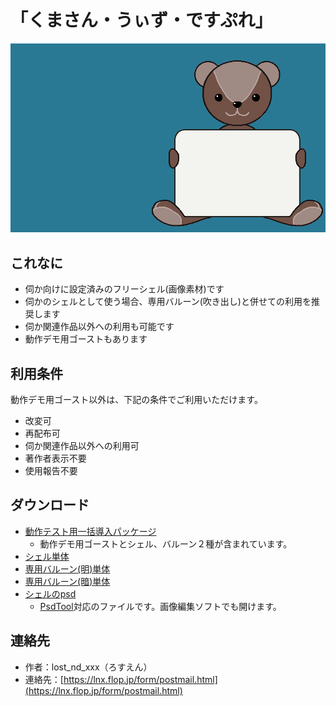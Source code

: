# 「くまさん・うぃず・ですぷれ」
![プレビュー](preview.gif "プレビュー")

## これなに
* 伺か向けに設定済みのフリーシェル(画像素材)です
* 伺かのシェルとして使う場合、専用バルーン(吹き出し)と併せての利用を推奨します
* 伺か関連作品以外への利用も可能です
* 動作デモ用ゴーストもあります

## 利用条件
動作デモ用ゴースト以外は、下記の条件でご利用いただけます。
* 改変可
* 再配布可
* 伺か関連作品以外への利用可
* 著作者表示不要
* 使用報告不要

## ダウンロード
* [動作テスト用一括導入パッケージ](https://github.com/lost-nd-xxx/kumasan_with_deathplay/releases/latest/download/package.zip)
  * 動作デモ用ゴーストとシェル、バルーン２種が含まれています。
* [シェル単体](https://github.com/lost-nd-xxx/kumasan_with_deathplay/releases/latest/download/kumasan_with_deathplay.zip)
* [専用バルーン(明)単体](https://github.com/lost-nd-xxx/kumasan_with_deathplay/releases/latest/download/deathplay_for_kumasan_light.zip)
* [専用バルーン(暗)単体](https://github.com/lost-nd-xxx/kumasan_with_deathplay/releases/latest/download/deathplay_for_kumasan_dark.zip)
* [シェルのpsd](material/shell.psd)
  * [PsdTool](https://oov.github.io/psdtool/)対応のファイルです。画像編集ソフトでも開けます。

## 連絡先
* 作者：lost_nd_xxx（ろすえん）
* 連絡先：[https://lnx.flop.jp/form/postmail.html](https://lnx.flop.jp/form/postmail.html)
